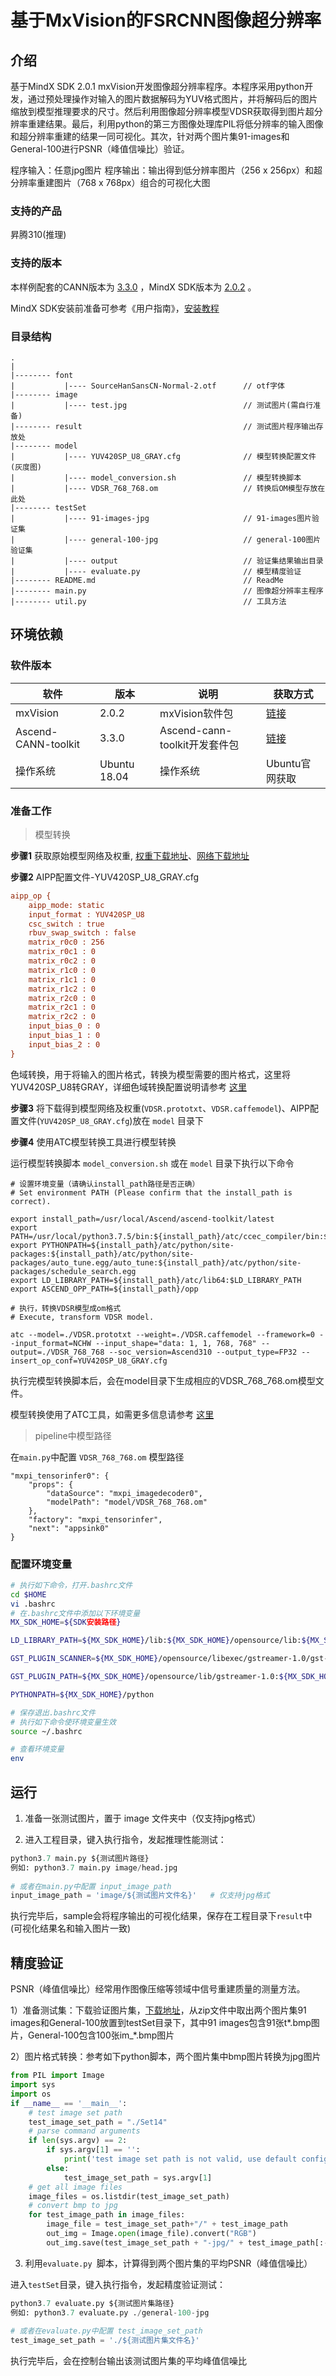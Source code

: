 # 基于MxVision的FSRCNN图像超分辨率

## 介绍

基于MindX SDK 2.0.1 mxVision开发图像超分辨率程序。本程序采用python开发，通过预处理操作对输入的图片数据解码为YUV格式图片，并将解码后的图片缩放到模型推理要求的尺寸。然后利用图像超分辨率模型VDSR获取得到图片超分辨率重建结果。最后，利用python的第三方图像处理库PIL将低分辨率的输入图像和超分辨率重建的结果一同可视化。其次，针对两个图片集91-images和General-100进行PSNR（峰值信噪比）验证。

程序输入：任意jpg图片
程序输出：输出得到低分辨率图片（256 x 256px）和超分辨率重建图片（768 x 768px）组合的可视化大图

### 支持的产品

昇腾310(推理)

### 支持的版本

本样例配套的CANN版本为 [3.3.0](https://www.hiascend.com/software/cann/commercial) ，MindX SDK版本为 [2.0.2](https://www.hiascend.com/software/mindx-sdk/mxvision) 。

MindX SDK安装前准备可参考《用户指南》，[安装教程](https://gitee.com/ascend/mindxsdk-referenceapps/blob/master/docs/quickStart/1-1安装SDK开发套件.md)

### 目录结构

```
.
|
|-------- font
|           |---- SourceHanSansCN-Normal-2.otf      // otf字体
|-------- image
|           |---- test.jpg                          // 测试图片(需自行准备)
|-------- result                                    // 测试图片程序输出存放处
|-------- model
|           |---- YUV420SP_U8_GRAY.cfg              // 模型转换配置文件(灰度图)
|           |---- model_conversion.sh               // 模型转换脚本
|           |---- VDSR_768_768.om                   // 转换后OM模型存放在此处
|-------- testSet
|           |---- 91-images-jpg                     // 91-images图片验证集
|           |---- general-100-jpg                   // general-100图片验证集
|           |---- output                            // 验证集结果输出目录
|           |---- evaluate.py                       // 模型精度验证
|-------- README.md                                 // ReadMe
|-------- main.py                                   // 图像超分辨率主程序
|-------- util.py                                   // 工具方法

```



## 环境依赖 

### 软件版本

| 软件                | 版本         | 说明                          | 获取方式                                                     |
| ------------------- | ------------ | ----------------------------- | ------------------------------------------------------------ |
| mxVision            | 2.0.2        | mxVision软件包                | [链接](https://www.hiascend.com/software/mindx-sdk/mxvision) |
| Ascend-CANN-toolkit | 3.3.0        | Ascend-cann-toolkit开发套件包 | [链接](https://www.hiascend.com/software/cann/commercial)    |
| 操作系统            | Ubuntu 18.04 | 操作系统                      | Ubuntu官网获取                                               |

### 准备工作

> 模型转换

**步骤1** 获取原始模型网络及权重, [权重下载地址](https://modelzoo-train-atc.obs.cn-north-4.myhuaweicloud.com/003_Atc_Models/AE/ATC%20Model/super_resolution/VDSR/VDSR.caffemodel)、[网络下载地址](https://modelzoo-train-atc.obs.cn-north-4.myhuaweicloud.com/003_Atc_Models/AE/ATC%20Model/super_resolution/VDSR/VDSR.prototxt)

**步骤2** AIPP配置文件-YUV420SP_U8_GRAY.cfg

```cfg
aipp_op {
    aipp_mode: static
    input_format : YUV420SP_U8
    csc_switch : true
    rbuv_swap_switch : false
    matrix_r0c0 : 256
    matrix_r0c1 : 0
    matrix_r0c2 : 0
    matrix_r1c0 : 0
    matrix_r1c1 : 0
    matrix_r1c2 : 0
    matrix_r2c0 : 0
    matrix_r2c1 : 0
    matrix_r2c2 : 0
    input_bias_0 : 0
    input_bias_1 : 0
    input_bias_2 : 0
}
```

色域转换，用于将输入的图片格式，转换为模型需要的图片格式，这里将YUV420SP_U8转GRAY，详细色域转换配置说明请参考 [这里](https://support.huawei.com/enterprise/zh/doc/EDOC1100191944/3e66a3c#ZH-CN_TOPIC_0000001095142890)

**步骤3** 将下载得到模型网络及权重(`VDSR.prototxt`、`VDSR.caffemodel`)、AIPP配置文件(`YUV420SP_U8_GRAY.cfg`)放在 `model` 目录下

**步骤4** 使用ATC模型转换工具进行模型转换

运行模型转换脚本 `model_conversion.sh` 或在 `model` 目录下执行以下命令

```
# 设置环境变量（请确认install_path路径是否正确）
# Set environment PATH (Please confirm that the install_path is correct).

export install_path=/usr/local/Ascend/ascend-toolkit/latest
export PATH=/usr/local/python3.7.5/bin:${install_path}/atc/ccec_compiler/bin:${install_path}/atc/bin:$PATH
export PYTHONPATH=${install_path}/atc/python/site-packages:${install_path}/atc/python/site-packages/auto_tune.egg/auto_tune:${install_path}/atc/python/site-packages/schedule_search.egg
export LD_LIBRARY_PATH=${install_path}/atc/lib64:$LD_LIBRARY_PATH
export ASCEND_OPP_PATH=${install_path}/opp

# 执行，转换VDSR模型成om格式
# Execute, transform VDSR model.

atc --model=./VDSR.prototxt --weight=./VDSR.caffemodel --framework=0 --input_format=NCHW --input_shape="data: 1, 1, 768, 768" --output=./VDSR_768_768 --soc_version=Ascend310 --output_type=FP32 --insert_op_conf=YUV420SP_U8_GRAY.cfg
```

执行完模型转换脚本后，会在model目录下生成相应的VDSR_768_768.om模型文件。

模型转换使用了ATC工具，如需更多信息请参考 [这里]( https://support.huaweicloud.com/tg-cannApplicationDev330/atlasatc_16_0005.html)

> pipeline中模型路径

在`main.py`中配置 `VDSR_768_768.om` 模型路径

```
"mxpi_tensorinfer0": {
    "props": {
        "dataSource": "mxpi_imagedecoder0",
        "modelPath": "model/VDSR_768_768.om"
    },
    "factory": "mxpi_tensorinfer",
    "next": "appsink0"
}
```

### 配置环境变量

```bash
# 执行如下命令，打开.bashrc文件
cd $HOME
vi .bashrc
# 在.bashrc文件中添加以下环境变量
MX_SDK_HOME=${SDK安装路径}

LD_LIBRARY_PATH=${MX_SDK_HOME}/lib:${MX_SDK_HOME}/opensource/lib:${MX_SDK_HOME}/opensource/lib64:/usr/local/Ascend/ascend-toolkit/latest/acllib/lib64:/usr/local/Ascend/driver/lib64/

GST_PLUGIN_SCANNER=${MX_SDK_HOME}/opensource/libexec/gstreamer-1.0/gst-plugin-scanner

GST_PLUGIN_PATH=${MX_SDK_HOME}/opensource/lib/gstreamer-1.0:${MX_SDK_HOME}/lib/plugins

PYTHONPATH=${MX_SDK_HOME}/python

# 保存退出.bashrc文件
# 执行如下命令使环境变量生效
source ~/.bashrc

# 查看环境变量
env
```

## 运行

1) 准备一张测试图片，置于 image 文件夹中（仅支持jpg格式）

2) 进入工程目录，键入执行指令，发起推理性能测试：

```python
python3.7 main.py ${测试图片路径}
例如: python3.7 main.py image/head.jpg
    
# 或者在main.py中配置 input_image_path 
input_image_path = 'image/${测试图片文件名}'   # 仅支持jpg格式
```

执行完毕后，sample会将程序输出的可视化结果，保存在工程目录下`result`中 (可视化结果名和输入图片一致)



## 精度验证

PSNR（峰值信噪比）经常用作图像压缩等领域中信号重建质量的测量方法。

1）准备测试集：下载验证图片集，[下载地址](https://drive.google.com/file/d/0B7tU5Pj1dfCMWjhhaE1HR3dqcGs/view?resourcekey=0-bp1OwS1HzuCuelcMG0sRvQ)，从zip文件中取出两个图片集91 images和General-100放置到testSet目录下，其中91 images包含91张t\*.bmp图片，General-100包含100张im_\*.bmp图片

2）图片格式转换：参考如下python脚本，两个图片集中bmp图片转换为jpg图片

```python
from PIL import Image
import sys
import os
if __name__ == '__main__':
    # test image set path
    test_image_set_path = "./Set14"
    # parse command arguments
    if len(sys.argv) == 2:
        if sys.argv[1] == '':
            print('test image set path is not valid, use default config.')
        else:
            test_image_set_path = sys.argv[1]
    # get all image files
    image_files = os.listdir(test_image_set_path)
    # convert bmp to jpg
    for test_image_path in image_files:
        image_file = test_image_set_path+"/" + test_image_path
        out_img = Image.open(image_file).convert("RGB")
        out_img.save(test_image_set_path + "-jpg/" + test_image_path[:-4] + ".jpg")
```

3) 利用`evaluate.py `脚本，计算得到两个图片集的平均PSNR（峰值信噪比）

进入`testSet`目录，键入执行指令，发起精度验证测试：

```python
python3.7 evaluate.py ${测试图片集路径}
例如: python3.7 evaluate.py ./general-100-jpg
    
# 或者在evaluate.py中配置 test_image_set_path 
test_image_set_path = './${测试图片集文件名}'
```

执行完毕后，会在控制台输出该测试图片集的平均峰值信噪比